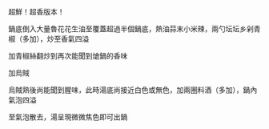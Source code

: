 超鮮！超香版本！

鍋底倒入大量魯花花生油至覆蓋超過半個鍋底，熱油蒜末小米辣，兩勺坛坛乡剁青椒（多加），炒至香氣四溢

加青椒絲翻炒到再次能聞到熗鍋的香味

加烏賊

烏賊熟後尚能聞到腥味，此時湯底尚接近白色或無色，加兩圈料酒（多加），鍋內氣泡四溢

至氣泡散去，湯呈現微微焦色即可出鍋
